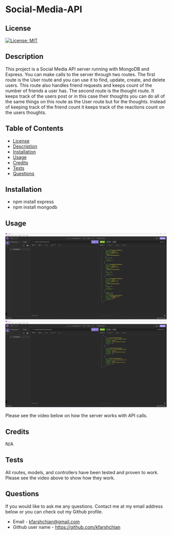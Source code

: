 

  # Social-Media-API

  ## License
  [![License: MIT](https://img.shields.io/badge/License-MIT-yellow.svg)](https://opensource.org/licenses/MIT)

  ## Description
  This project is a Social Media API server running with MongoDB and Express. You can make calls to the server through two routes. The first route is the User route and you can use it to find, update, create, and delete users. This route also handles friend requests and keeps count of the number of friends a user has. The second route is the thought route. It keeps track of the users post or in this case their thoughts you can do all of the same things on this route as the User route but for the thoughts. Instead of keeping track of the friend count it keeps track of the reactions count on the users thoughts.

  ## Table of Contents
  - [License](#License)
  - [Description](#Description)
  - [Installation](#installation)
  - [Usage](#Usage)
  - [Credits](#credits)
  - [Tests](#Tests)
  - [Questions](#Questions)
  
  ## Installation
  - npm install express
  - npm install mongodb

  ## Usage
  ![alttext](./assets/images/site1.png)
  ![alttext](./assets/images/site2.png)
  
  Please see the video below on how the server works with API calls. 
  
  ## Credits
  N/A

  ## Tests
  All routes, models, and controllers have been tested and proven to work. Please see the video above to show how they work. 

  ## Questions
  If you would like to ask me any questions. Contact me at my email address below or you can check out my Github profile.
  - Email - kfarshchian@gmail.com
  - Github user name - https://github.com/kfarshchian
  
  
